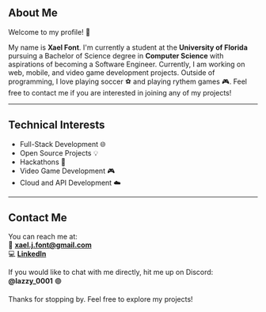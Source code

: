 ## About Me  
Welcome to my profile! 👋  

My name is **Xael Font**. I'm currently a student at the **University of Florida** pursuing a Bachelor of Science degree in **Computer Science** with aspirations of becoming a Software Engineer. Currently, I am working on web, mobile, and video game development projects. Outside of programming, I love playing soccer ⚽ and playing rythem games 🎮. Feel free to contact me if you are interested in joining any of my projects!

---

## Technical Interests  
- Full-Stack Development 🌐
- Open Source Projects 💡
- Hackathons 🚀
- Video Game Development 🎮   
- Cloud and API Development ☁️  

---

## Contact Me  
You can reach me at:  
📧 **xael.j.font@gmail.com**  
💻 **[LinkedIn](https://linkedin.com/in/xael-font)**  

If you would like to chat with me directly, hit me up on Discord: **@lazzy_0001** 🟣

Thanks for stopping by. Feel free to explore my projects!
